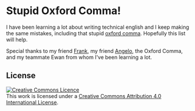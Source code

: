 # Stupid Oxford Comma!

I have been learning a lot about writing technical english and I keep making the same mistakes, including that stupid [oxford comma](https://www.grammarly.com/blog/what-is-the-oxford-comma-and-why-do-people-care-so-much-about-it/). Hopefully this list will help.

Special thanks to my friend [Frank](http://ioscoachfrank.com), my friend [Angelo](http://angelostavrow.com), the Oxford Comma, and my teammate Ewan from whom I've been learning a lot. 

## License 

<a rel="license" href="http://creativecommons.org/licenses/by/4.0/"><img alt="Creative Commons Licence" style="border-width:0" src="https://i.creativecommons.org/l/by/4.0/80x15.png" /></a><br />This work is licensed under a <a rel="license" href="http://creativecommons.org/licenses/by/4.0/">Creative Commons Attribution 4.0 International License</a>.

